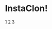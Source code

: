 # InstaClon!
[1](https://user-images.githubusercontent.com/84305902/184620166-5cda8168-1ea4-410d-83a3-d9e6c3c75485.jpg)
[2](https://user-images.githubusercontent.com/84305902/184620195-a41afd65-ea5c-405d-8ef7-d8b4397d7f22.jpg)
[3](https://user-images.githubusercontent.com/84305902/184620210-76fe465d-26a7-42a3-8856-988c22753641.jpg)
